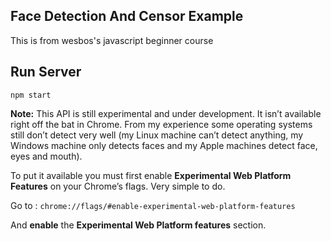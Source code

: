 ## Face Detection And Censor Example

This is from wesbos's javascript beginner course

## Run Server

`npm start`

**Note:** This API is still experimental and under development. It isn’t available right off the bat in Chrome. From my experience some operating systems still don’t detect very well (my Linux machine can’t detect anything, my Windows machine only detects faces and my Apple machines detect face, eyes and mouth).

To put it available you must first enable **Experimental Web Platform Features** on your Chrome’s flags. Very simple to do.

Go to :
`chrome://flags/#enable-experimental-web-platform-features`

And **enable** the **Experimental Web Platform features** section.
